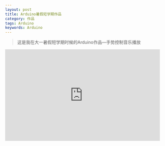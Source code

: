 ```yaml
---
layout: post
title: Arduino暑假短学期作品
category: 作品
tags: Arduino
keywords: Arduino
---
```


>  这是我在大一暑假短学期时候的Arduino作品—手势控制音乐播放

<iframe height= 300 width= 100% src="http://www.bilibili.com/video/av2993071/" frameborder=0> </iframe>